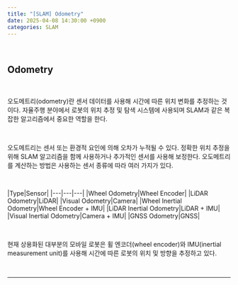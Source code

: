 ```yaml
---
title: "[SLAM] Odometry"
date: 2025-04-08 14:30:00 +0900
categories: SLAM
---
```


&nbsp;

## Odometry

<br>

오도메트리(odometry)란 센서 데이터를 사용해 시간에 따른 위치 변화를 추정하는 것이다. 자율주행 분야에서 로봇의 위치 추정 및 탐색 시스템에 사용되며 SLAM과 같은 복잡한 알고리즘에서 중요한 역할을 한다.

<br>

오도메트리는 센서 또는 환경적 요인에 의해 오차가 누적될 수 있다. 정확한 위치 추정을 위해 SLAM 알고리즘을 함께 사용하거나 추가적인 센서를 사용해 보정한다. 오도메트리를 계산하는 방법은 사용하는 센서 종류에 따라 여러 가지가 있다.

<br>

|Type|Sensor|
|---|---|---|
|Wheel Odometry|Wheel Encoder|
|LiDAR Odometry|LiDAR|
|Visual Odometry|Camera|
|Wheel Inertial Odometry|Wheel Encoder + IMU|
|LiDAR Inertial Odometry|LiDAR + IMU|
|Visual Inertial Odometry|Camera + IMU|
|GNSS Odometry|GNSS|

<br>

현재 상용화된 대부분의 모바일 로봇은 휠 엔코더(wheel encoder)와 IMU(inertial measurement unit)를 사용해 시간에 따른 로봇의 위치 및 방향을 추정하고 있다.

<br>

---

&nbsp;